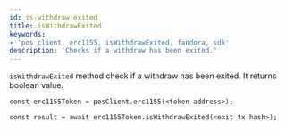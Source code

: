```yaml
---
id: is-withdraw-exited
title: isWithdrawExited
keywords: 
- 'pos client, erc1155, isWithdrawExited, fandora, sdk'
description: 'Checks if a withdraw has been exited.'
---
```


`isWithdrawExited` method check if a withdraw has been exited. It returns boolean value.

```
const erc1155Token = posClient.erc1155(<token address>);

const result = await erc1155Token.isWithdrawExited(<exit tx hash>);

```
